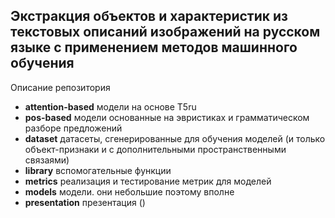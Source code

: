 ## Экстракция объектов и характеристик из текстовых описаний изображений на русском языке с применением методов машинного обучения

Описание репозитория

- **attention-based** модели на основе T5ru
- **pos-based** модели основанные на эвристиках и грамматическом разборе предложений
- **dataset** датасеты, сгенерированные для обучения моделей (и только объект-признаки и с дополнительными пространственными связаями)
- **library** вспомогательные функции
- **metrics** реализация и тестирование метрик для моделей
- **models** модели. они небольшие поэтому вполне
- **presentation** презентация ()

